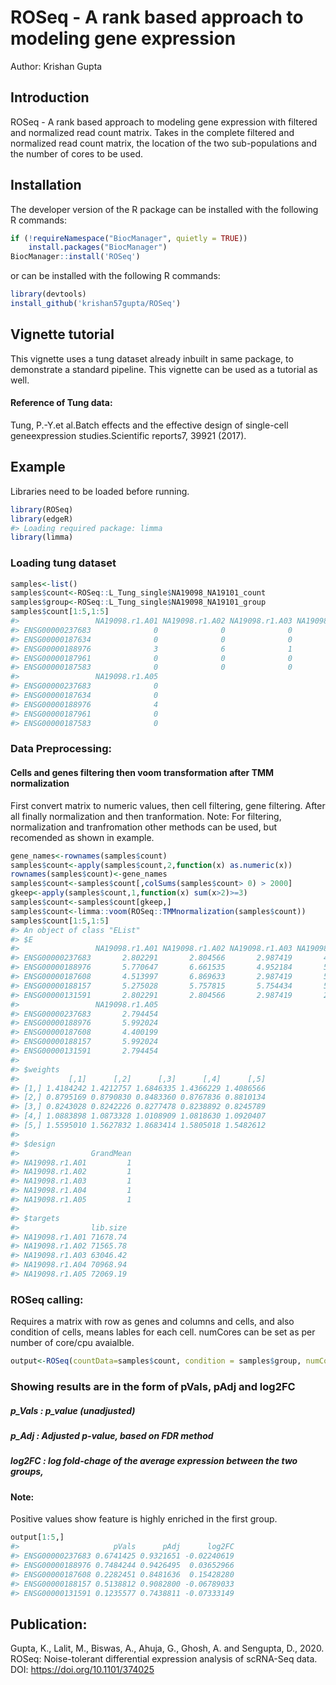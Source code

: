 
<!-- README.md is generated from README.Rmd. Please edit that file -->

# ROSeq - A rank based approach to modeling gene expression

Author: Krishan Gupta

## Introduction

ROSeq - A rank based approach to modeling gene expression with filtered
and normalized read count matrix. Takes in the complete filtered and
normalized read count matrix, the location of the two sub-populations
and the number of cores to be used.

## Installation

The developer version of the R package can be installed with the
following R commands:

``` r
if (!requireNamespace("BiocManager", quietly = TRUE))
    install.packages("BiocManager")
BiocManager::install('ROSeq')
```

or can be installed with the following R commands:

``` r
library(devtools)
install_github('krishan57gupta/ROSeq')
```

## Vignette tutorial

This vignette uses a tung dataset already inbuilt in same package, to
demonstrate a standard pipeline. This vignette can be used as a tutorial
as well.

#### Reference of Tung data:

Tung, P.-Y.et al.Batch effects and the effective design of single-cell
geneexpression studies.Scientific reports7, 39921 (2017).

## Example

Libraries need to be loaded before running.

``` r
library(ROSeq)
library(edgeR)
#> Loading required package: limma
library(limma)
```

### Loading tung dataset

``` r
samples<-list()
samples$count<-ROSeq::L_Tung_single$NA19098_NA19101_count
samples$group<-ROSeq::L_Tung_single$NA19098_NA19101_group
samples$count[1:5,1:5]
#>                 NA19098.r1.A01 NA19098.r1.A02 NA19098.r1.A03 NA19098.r1.A04
#> ENSG00000237683              0              0              0              1
#> ENSG00000187634              0              0              0              0
#> ENSG00000188976              3              6              1              3
#> ENSG00000187961              0              0              0              0
#> ENSG00000187583              0              0              0              0
#>                 NA19098.r1.A05
#> ENSG00000237683              0
#> ENSG00000187634              0
#> ENSG00000188976              4
#> ENSG00000187961              0
#> ENSG00000187583              0
```

### Data Preprocessing:

#### Cells and genes filtering then voom transformation after TMM normalization

First convert matrix to numeric values, then cell filtering, gene
filtering. After all finally normalization and then tranformation. Note:
For filtering, normalization and tranfromation other methods can be
used, but recomended as shown in example.

``` r
gene_names<-rownames(samples$count)
samples$count<-apply(samples$count,2,function(x) as.numeric(x))
rownames(samples$count)<-gene_names
samples$count<-samples$count[,colSums(samples$count> 0) > 2000]
gkeep<-apply(samples$count,1,function(x) sum(x>2)>=3)
samples$count<-samples$count[gkeep,]
samples$count<-limma::voom(ROSeq::TMMnormalization(samples$count))
samples$count[1:5,1:5]
#> An object of class "EList"
#> $E
#>                 NA19098.r1.A01 NA19098.r1.A02 NA19098.r1.A03 NA19098.r1.A04
#> ENSG00000237683       2.802291       2.804566       2.987419       4.682717
#> ENSG00000188976       5.770647       6.661535       4.952184       5.976300
#> ENSG00000187608       4.513997       6.869633       2.987419       5.976300
#> ENSG00000188157       5.275028       5.757815       5.754434       5.976300
#> ENSG00000131591       2.802291       2.804566       2.987419       2.816648
#>                 NA19098.r1.A05
#> ENSG00000237683       2.794454
#> ENSG00000188976       5.992024
#> ENSG00000187608       4.400199
#> ENSG00000188157       5.992024
#> ENSG00000131591       2.794454
#> 
#> $weights
#>           [,1]      [,2]      [,3]      [,4]      [,5]
#> [1,] 1.4184242 1.4212757 1.6846335 1.4366229 1.4086566
#> [2,] 0.8795169 0.8790830 0.8483360 0.8767836 0.8810134
#> [3,] 0.8243028 0.8242226 0.8277478 0.8238892 0.8245789
#> [4,] 1.0883898 1.0873328 1.0108909 1.0818630 1.0920407
#> [5,] 1.5595010 1.5627832 1.8683414 1.5805018 1.5482612
#> 
#> $design
#>                GrandMean
#> NA19098.r1.A01         1
#> NA19098.r1.A02         1
#> NA19098.r1.A03         1
#> NA19098.r1.A04         1
#> NA19098.r1.A05         1
#> 
#> $targets
#>                lib.size
#> NA19098.r1.A01 71678.74
#> NA19098.r1.A02 71565.78
#> NA19098.r1.A03 63046.42
#> NA19098.r1.A04 70968.94
#> NA19098.r1.A05 72069.19
```

### ROSeq calling:

Requires a matrix with row as genes and columns and cells, and also
condition of cells, means lables for each cell. numCores can be set as
per number of core/cpu
avaialble.

``` r
output<-ROSeq(countData=samples$count, condition = samples$group, numCores=1)
```

### Showing results are in the form of pVals, pAdj and log2FC

##### p\_Vals : p\_value (unadjusted)

##### p\_Adj : Adjusted p-value, based on FDR method

##### log2FC : log fold-chage of the average expression between the two groups,

#### Note:

Positive values show feature is highly enriched in the first group.

``` r
output[1:5,]
#>                     pVals      pAdj      log2FC
#> ENSG00000237683 0.6741425 0.9321651 -0.02240619
#> ENSG00000188976 0.7484244 0.9426495  0.03652966
#> ENSG00000187608 0.2282451 0.8481636  0.15428280
#> ENSG00000188157 0.5138812 0.9082800 -0.06789033
#> ENSG00000131591 0.1235577 0.7438811 -0.07333149
```

## Publication:

Gupta, K., Lalit, M., Biswas, A., Ahuja, G., Ghosh, A. and Sengupta, D.,
2020. ROSeq: Noise-tolerant differential expression analysis of
scRNA-Seq data. DOI: <https://doi.org/10.1101/374025>
